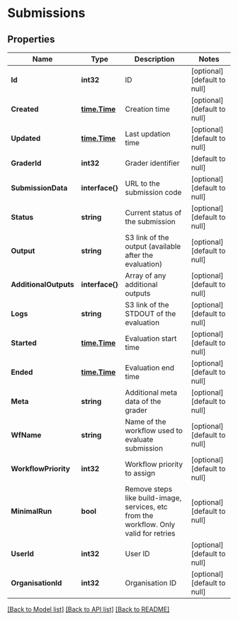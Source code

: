 # Submissions

## Properties
Name | Type | Description | Notes
------------ | ------------- | ------------- | -------------
**Id** | **int32** | ID | [optional] [default to null]
**Created** | [**time.Time**](time.Time.md) | Creation time | [optional] [default to null]
**Updated** | [**time.Time**](time.Time.md) | Last updation time | [optional] [default to null]
**GraderId** | **int32** | Grader identifier | [default to null]
**SubmissionData** | **interface{}** | URL to the submission code | [optional] [default to null]
**Status** | **string** | Current status of the submission | [optional] [default to null]
**Output** | **string** | S3 link of the output (available after the evaluation) | [optional] [default to null]
**AdditionalOutputs** | **interface{}** | Array of any additional outputs | [optional] [default to null]
**Logs** | **string** | S3 link of the STDOUT of the evaluation | [optional] [default to null]
**Started** | [**time.Time**](time.Time.md) | Evaluation start time | [optional] [default to null]
**Ended** | [**time.Time**](time.Time.md) | Evaluation end time | [optional] [default to null]
**Meta** | **string** | Additional meta data of the grader | [optional] [default to null]
**WfName** | **string** | Name of the workflow used to evaluate submission | [optional] [default to null]
**WorkflowPriority** | **int32** | Workflow priority to assign | [optional] [default to null]
**MinimalRun** | **bool** | Remove steps like build-image, services, etc from the workflow. Only valid for retries | [optional] [default to null]
**UserId** | **int32** | User ID | [optional] [default to null]
**OrganisationId** | **int32** | Organisation ID | [optional] [default to null]

[[Back to Model list]](../README.md#documentation-for-models) [[Back to API list]](../README.md#documentation-for-api-endpoints) [[Back to README]](../README.md)


